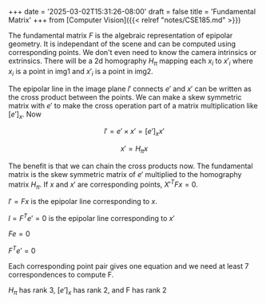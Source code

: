 +++
date = '2025-03-02T15:31:26-08:00'
draft = false
title = 'Fundamental Matrix'
+++
from [Computer Vision]({{< relref "notes/CSE185.md" >}})

The fundamental matrix $F$ is the algebraic representation of epipolar geometry. It is independant of the scene and can be
computed using corresponding points. We don't even need to know the camera intrinsics or extrinsics. There will be a 2d homography
$H_\pi$ mapping each $x_i$ to $x'_i$ where $x_i$ is a point in img1 and $x'_i$ is a point in img2. 

The epipolar line in the image plane $l'$ connects $e'$ and $x'$ can be written as the cross product between the points. We can make a
skew symmetric matrix with $e'$ to make the cross operation part of a matrix multiplication like $[e']_x$. Now

$$
l' = e' \times x' = [e']_x x'
$$

$$
x' = H_\pi x
$$

The benefit is that we can chain the cross products now. The fundamental matrix is the skew symmetric matrix of $e'$ multiplied
to the homography matrix $H_\pi$. If $x$ and $x'$ are corresponding points, $X'^T Fx = 0$. 


$l' = Fx$ is the epipolar line corresponding to $x$. 

$l = F^T e' = 0$ is the epipolar line corresponding to $x'$

$F e = 0$

$F^T e' = 0$

Each corresponding point pair gives one equation and we need at least 7 correspondences to compute F.

$H_\pi$ has rank 3, $[e']_x$ has rank 2, and F has rank 2
